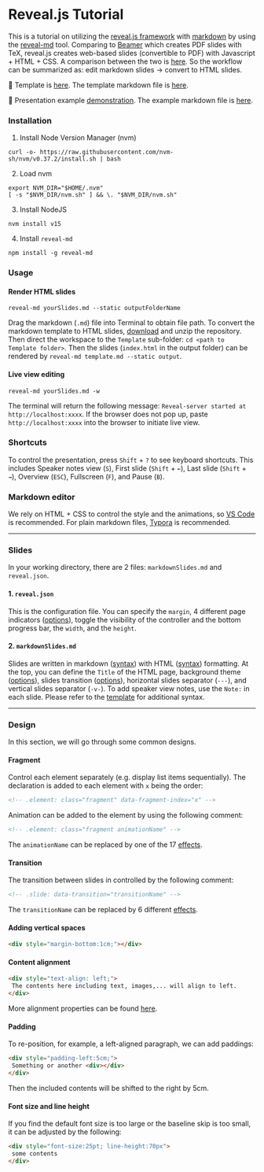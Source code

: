 # Reveal.js Tutorial

This is a tutorial on utilizing the [reveal.js framework](https://revealjs.com/) with [markdown](https://www.markdownguide.org/) by using the [reveal-md](https://github.com/webpro/reveal-md) tool. Comparing to [Beamer](https://www.overleaf.com/learn/latex/Beamer) which creates PDF slides with TeX, reveal.js creates web-based slides (convertible to PDF) with Javascript + HTML + CSS. A comparison between the two is [here](https://www.maths.dur.ac.uk/users/s.m.fearn/blog/2020/revealjs/). So the workflow can be summarized as: edit markdown slides → convert to HTML slides.

🚀 Template is [here](https://www.haochehsu.com/slides/template/index.html). The template markdown file is [here](https://github.com/howardhsumail/revealJS-Tutorial/blob/main/Template/template.md?plain=1).

🚀 Presentation example [demonstration](https://www.haochehsu.com/slides/revealJS/index.html). The example markdown file is [here](https://github.com/howardhsumail/revealJS-Tutorial/blob/main/Example/example.md?plain=1).

### Installation

1. Install Node Version Manager (nvm)

```shell
curl -o- https://raw.githubusercontent.com/nvm-sh/nvm/v0.37.2/install.sh | bash
```

2. Load nvm

```shell
export NVM_DIR="$HOME/.nvm"
[ -s "$NVM_DIR/nvm.sh" ] && \. "$NVM_DIR/nvm.sh"
```

3. Install NodeJS

```shell
nvm install v15
```

4. Install `reveal-md`

```shell
npm install -g reveal-md
```

### Usage

#### Render HTML slides

```shell
reveal-md yourSlides.md --static outputFolderName
```

Drag the markdown (`.md`) file into Terminal to obtain file path. To convert the markdown template to HTML slides, [download](https://github.com/howardhsumail/revealJS-Tutorial/archive/refs/heads/main.zip) and unzip the repository. Then direct the workspace to the `Template` sub-folder: `cd <path to Template folder>`. Then the slides (`index.html` in the output folder) can be rendered by `reveal-md template.md --static output`.

#### Live view editing

```shell
reveal-md yourSlides.md -w
```

The terminal will return the following message: `Reveal-server started at http://localhost:xxxx`. If the browser does not pop up, paste `http://localhost:xxxx` into the browser to initiate live view.

### Shortcuts

To control the presentation, press `Shift` + `?` to see keyboard shortcuts. This includes Speaker notes view (`S`), First slide (`Shift` + `←`), Last slide (`Shift` + `→`), Overview (`ESC`), Fullscreen (`F`), and Pause (`B`).

### Markdown editor

We rely on HTML + CSS to control the style and the animations, so [VS Code](https://code.visualstudio.com/) is recommended. For plain markdown files, [Typora](https://typora.io/) is recommended.

---

### Slides

In your working directory, there are 2 files: `markdownSlides.md` and `reveal.json`.

#### 1. `reveal.json`

This is the configuration file. You can specify the `margin`, 4 different page indicators ([options](https://revealjs.com/slide-numbers/)), toggle the visibility of the controller and the bottom progress bar, the `width`, and the `height`.

#### 2. `markdownSlides.md`

Slides are written in markdown ([syntax](https://www.markdownguide.org/basic-syntax/)) with HTML ([syntax](https://www.w3schools.com/html/html5_syntax.asp)) formatting. At the top, you can define the `Title` of the HTML page, background theme ([options](https://revealjs.com/themes/)), slides transition ([options](https://revealjs.com/transitions/)), horizontal slides separator (`---`), and vertical slides separator (`-v-`). To add speaker view notes, use the `Note:` in each slide. Please refer to the [template](https://github.com/howardhsumail/revealJS-Tutorial/blob/main/Template/template.md?plain=1) for additional syntax.

---

###  Design

In this section, we will go through some common designs. 

#### Fragment

Control each element separately (e.g. display list items sequentially). The declaration is added to each element with `x` being the order:

```md
<!-- .element: class="fragment" data-fragment-index="x" -->
```

Animation can be added to the element by using the following comment:

```md
<!-- .element: class="fragment animationName" -->
```
The `animationName` can be replaced by one of the 17 [effects](https://revealjs.com/fragments/).

#### Transition

The transition between slides in controlled by the following comment:

```md
<!-- .slide: data-transition="transitionName" -->
```
The `transitionName` can be replaced by 6 different [effects](https://revealjs.com/transitions/).

#### Adding vertical spaces

```html
<div style="margin-bottom:1cm;"></div>
```

#### Content alignment

```html
<div style="text-align: left;">
 The contents here including text, images,... will align to left.
</div>
```
More alignment properties can be found [here](https://www.w3schools.com/cssref/pr_text_text-align.ASP).

#### Padding

To re-position, for example, a left-aligned paragraph, we can add paddings:

```html
<div style="padding-left:5cm;">
 Something or another <div></div>
</div>
```
Then the included contents will be shifted to the right by 5cm.

#### Font size and line height

If you find the default font size is too large or the baseline skip is too small, it can be adjusted by the following:

```html
<div style="font-size:25pt; line-height:70px">
 some contents
</div>
```
